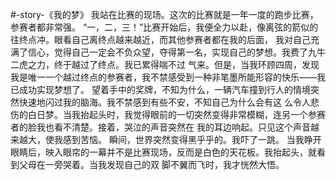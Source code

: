  #-story-《我的梦》
       我站在比赛的现场。这次的比赛就是一年一度的跑步比赛，参赛者都非常强。
       “一，二，三！”比赛开始后，我便全力以赴，像离弦的箭似的往终点冲。眼看自己离终点越来越近，而其他参赛者都在我的后面，
我对自己充满了信心，觉得自己一定会不负众望，夺得第一名，实现自己的梦想。我费了九牛二虎之力，终于越过了终点。我已累得喘不过
气来。但是，当我环顾四周，发现我是唯一一个越过终点的参赛者，我不禁感受到一种非笔墨所能形容的快乐——我已成功实现梦想了。
       望着手中的奖牌，不知为什么，一辆汽车撞到行人的情境突然快速地闪过我的脑海。我不禁感到有些不安，不知自己为什么会有这
么令人悲伤的白日梦。当我抬起头时，我觉得眼前的一切突然变得非常模糊，连另一个参赛者的脸我也看不清楚。接着，哭泣的声音突然在
我的耳边响起。只见这个声音越来越大，使我感到苦恼。
       瞬间，世界突然变得黑乎乎的。我吓了一跳。
       当我睁开眼睛后，映入眼帘的一幕并不是比赛现场，反而是白色的天花板。我抬起头，就看到父母在一旁哭着。当我发现自己的双
脚不翼而飞时，我才恍然大悟。

